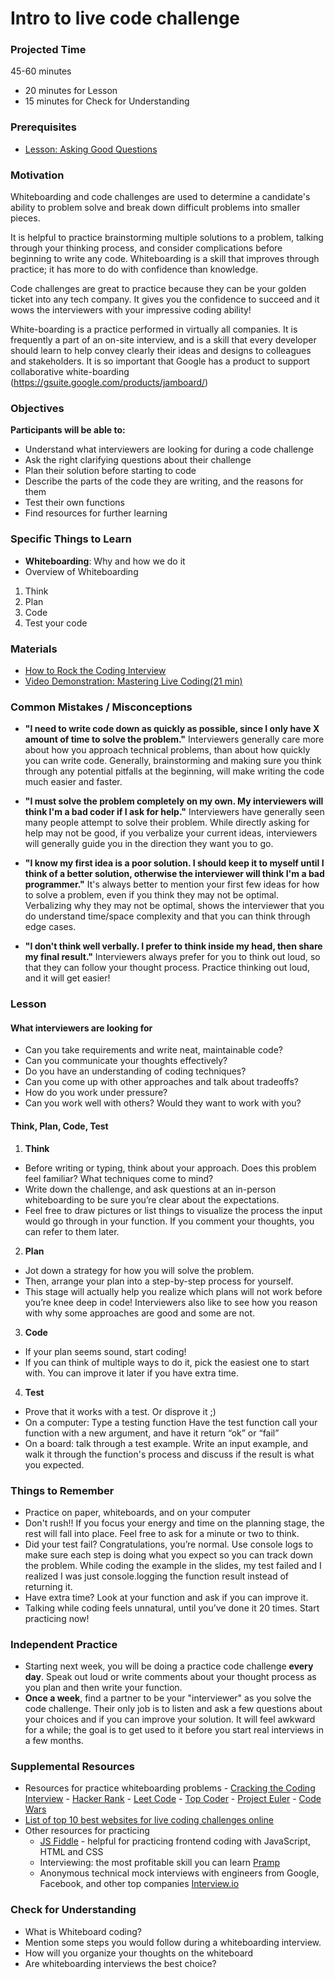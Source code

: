 # Intro to live code challenge

### Projected Time

45-60 minutes

- 20 minutes for Lesson
- 15 minutes for Check for Understanding

### Prerequisites

- [Lesson: Asking Good Questions](/onboarding/asking-good-questions.md)

### Motivation

Whiteboarding and code challenges are used to determine a candidate's ability to problem solve and break down difficult problems into smaller pieces.

It is helpful to practice brainstorming multiple solutions to a problem, talking through your thinking process, and consider complications before beginning to write any code. Whiteboarding is a skill that improves through practice; it has more to do with confidence than knowledge.

Code challenges are great to practice because they can be your golden ticket into any tech company. It gives you the confidence to succeed and it wows the interviewers with your impressive coding ability!

White-boarding is a practice performed in virtually all companies. It is frequently a part of an on-site interview, and is a skill that every developer should learn to help convey clearly their ideas and designs to colleagues and stakeholders. It is so important that Google has a product to support collaborative white-boarding (https://gsuite.google.com/products/jamboard/)

### Objectives

**Participants will be able to:**

- Understand what interviewers are looking for during a code challenge
- Ask the right clarifying questions about their challenge
- Plan their solution before starting to code
- Describe the parts of the code they are writing, and the reasons for them
- Test their own functions
- Find resources for further learning

### Specific Things to Learn

- **Whiteboarding**: Why and how we do it
- Overview of Whiteboarding

1. Think
2. Plan
3. Code
4. Test your code

### Materials

- [How to Rock the Coding Interview](https://www.freecodecamp.org/news/coding-interviews-for-dummies-5e048933b82b/)
- [Video Demonstration: Mastering Live Coding(21 min)](https://www.youtube.com/watch?v=JBdjOUsYH6A&feature=youtu.be)

### Common Mistakes / Misconceptions

- **"I need to write code down as quickly as possible, since I only have X amount of time to solve the problem."** Interviewers generally care more about how you approach technical problems, than about how quickly you can write code. Generally, brainstorming and making sure you think through any potential pitfalls at the beginning, will make writing the code much easier and faster.

- **"I must solve the problem completely on my own. My interviewers will think I'm a bad coder if I ask for help."** Interviewers have generally seen many people attempt to solve their problem. While directly asking for help may not be good, if you verbalize your current ideas, interviewers will generally guide you in the direction they want you to go.

- **"I know my first idea is a poor solution. I should keep it to myself until I think of a better solution, otherwise the interviewer will think I'm a bad programmer."** It's always better to mention your first few ideas for how to solve a problem, even if you think they may not be optimal. Verbalizing why they may not be optimal, shows the interviewer that you do understand time/space complexity and that you can think through edge cases.

- **"I don't think well verbally. I prefer to think inside my head, then share my final result."** Interviewers always prefer for you to think out loud, so that they can follow your thought process. Practice thinking out loud, and it will get easier!

### Lesson

#### What interviewers are looking for

- Can you take requirements and write neat, maintainable code?
- Can you communicate your thoughts effectively?
- Do you have an understanding of coding techniques?
- Can you come up with other approaches and talk about tradeoffs?
- How do you work under pressure?
- Can you work well with others? Would they want to work with you?

#### Think, Plan, Code, Test

1. **Think**

- Before writing or typing, think about your approach. Does this problem feel familiar? What techniques come to mind?
- Write down the challenge, and ask questions at an in-person whiteboarding to be sure you’re clear about the expectations.
- Feel free to draw pictures or list things to visualize the process the input would go through in your function. If you comment your thoughts, you can refer to them later.

2. **Plan**

- Jot down a strategy for how you will solve the problem.
- Then, arrange your plan into a step-by-step process for yourself.
- This stage will actually help you realize which plans will not work before you’re knee deep in code! Interviewers also like to see how you reason with why some approaches are good and some are not.

3. **Code**

- If your plan seems sound, start coding!
- If you can think of multiple ways to do it, pick the easiest one to start with. You can improve it later if you have extra time.

4. **Test**

- Prove that it works with a test. Or disprove it ;)
- On a computer: Type a testing function
  Have the test function call your function with a new argument, and have it return “ok” or “fail”
- On a board: talk through a test example.
  Write an input example, and walk it through the function's process and discuss if the result is what you expected.

### Things to Remember

- Practice on paper, whiteboards, and on your computer
- Don't rush!! If you focus your energy and time on the planning stage, the rest will fall into place. Feel free to ask for a minute or two to think.
- Did your test fail? Congratulations, you’re normal. Use console logs to make sure each step is doing what you expect so you can track down the problem. While coding the example in the slides, my test failed and I realized I was just console.logging the function result instead of returning it.
- Have extra time? Look at your function and ask if you can improve it.
- Talking while coding feels unnatural, until you’ve done it 20 times. Start practicing now!

### Independent Practice

- Starting next week, you will be doing a practice code challenge **every day**. Speak out loud or write comments about your thought process as you plan and then write your function.
- **Once a week**, find a partner to be your "interviewer" as you solve the code challenge. Their only job is to listen and ask a few questions about your choices and if you can improve your solution. It will feel awkward for a while; the goal is to get used to it before you start real interviews in a few months.

### Supplemental Resources

- Resources for practice whiteboarding problems - [Cracking the Coding Interview](https://www.pdfdrive.com/cracking-the-coding-interview-d52072841.html) - [Hacker Rank](https://www.hackerrank.com) - [Leet Code](https://leetcode.com) - [Top Coder](https://www.topcoder.com/challenges/) - [Project Euler](https://projecteuler.net/) - [Code Wars](https://www.codewars.com/)
- [List of top 10 best websites for live coding challenges online](https://www.theindianwire.com/tech/websites-for-live-coding-challenge-62145/)
- Other resources for practicing
  - [JS Fiddle](https://jsfiddle.net/) - helpful for practicing frontend coding with JavaScript, HTML and CSS
  - Interviewing: the most
    profitable skill you can learn [Pramp](https://www.pramp.com/#/)
  - Anonymous technical mock interviews with engineers from Google, Facebook, and other top companies [Interview.io](https://interviewing.io/)

### Check for Understanding

- What is Whiteboard coding?
- Mention some steps you would follow during a whiteboarding interview.
- How will you organize your thoughts on the whiteboard
- Are whiteboarding interviews the best choice?
